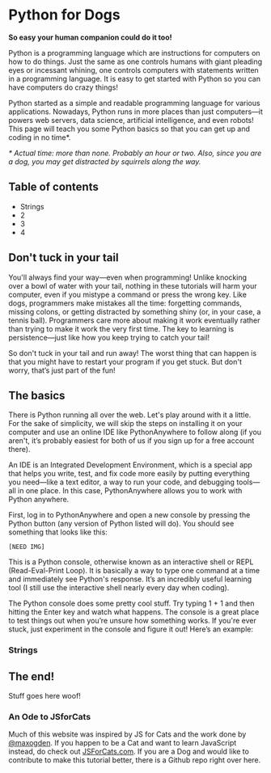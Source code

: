 # Python for Dogs

**So easy your human companion could do it too!**

Python is a programming language which are instructions for computers on how to do things. Just the same as one controls humans with giant pleading eyes or incessant whining, one controls computers with statements written in a programming language. It is easy to get started with Python so you can have computers do crazy things!

Python started as a simple and readable programming language for various applications. Nowadays, Python runs in more places than just computers—it powers web servers, data science, artificial intelligence, and even robots! This page will teach you some Python basics so that you can get up and coding in no time*.

_* Actual time: more than none. Probably an hour or two. Also, since you are a dog, you may get distracted by squirrels along the way._

## Table of contents

- Strings
- 2
- 3
- 4

## Don't tuck in your tail

You'll always find your way—even when programming! Unlike knocking over a bowl of water with your tail, nothing in these tutorials will harm your computer, even if you mistype a command or press the wrong key. Like dogs, programmers make mistakes all the time: forgetting commands, missing colons, or getting distracted by something shiny (or, in your case, a tennis ball). Programmers care more about making it work eventually rather than trying to make it work the very first time. The key to learning is persistence—just like how you keep trying to catch your tail!

So don't tuck in your tail and run away! The worst thing that can happen is that you might have to restart your program if you get stuck. But don't worry, that’s just part of the fun!

## The basics

There is Python running all over the web. Let's play around with it a little. For the sake of simplicity, we will skip the steps on installing it on your computer and use an online IDE like PythonAnywhere to follow along (if you aren't, it’s probably easiest for both of us if you sign up for a free account there). 

An IDE is an Integrated Development Environment, which is a special app that helps you write, test, and fix code more easily by putting everything you need—like a text editor, a way to run your code, and debugging tools—all in one place. In this case, PythonAnywhere allows you to work with Python anywhere.

First, log in to PythonAnywhere and open a new console by pressing the Python button (any version of Python listed will do). You should see something that looks like this:

`[NEED IMG]`

This is a Python console, otherwise known as an interactive shell or REPL (Read-Eval-Print Loop). It is basically a way to type one command at a time and immediately see Python's response. It’s an incredibly useful learning tool (I still use the interactive shell nearly every day when coding).

The Python console does some pretty cool stuff. Try typing 1 + 1 and then hitting the Enter key and watch what happens. The console is a great place to test things out when you’re unsure how something works. If you're ever stuck, just experiment in the console and figure it out! Here’s an example:

### Strings


## The end!

Stuff goes here woof!

### An Ode to JSforCats

Much of this website was inspired by JS for Cats and the work done by [@maxogden](https://github.com/max-mapper). If you happen to be a Cat and want to learn JavaScript instead, do check out [JSForCats.com](http://jsforcats.com/). If you are a Dog and would like to contribute to make this tutorial better, there is a Github repo right over here. 
